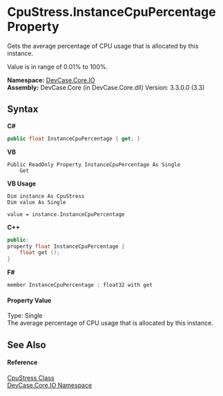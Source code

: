 # CpuStress.InstanceCpuPercentage Property 
 

Gets the average percentage of CPU usage that is allocated by this instance. 

 Value is in range of 0.01% to 100%.

**Namespace:**&nbsp;<a href="N_DevCase_Core_IO">DevCase.Core.IO</a><br />**Assembly:**&nbsp;DevCase.Core (in DevCase.Core.dll) Version: 3.3.0.0 (3.3)

## Syntax

**C#**<br />
``` C#
public float InstanceCpuPercentage { get; }
```

**VB**<br />
``` VB
Public ReadOnly Property InstanceCpuPercentage As Single
	Get
```

**VB Usage**<br />
``` VB Usage
Dim instance As CpuStress
Dim value As Single

value = instance.InstanceCpuPercentage

```

**C++**<br />
``` C++
public:
property float InstanceCpuPercentage {
	float get ();
}
```

**F#**<br />
``` F#
member InstanceCpuPercentage : float32 with get

```


#### Property Value
Type: Single<br />The average percentage of CPU usage that is allocated by this instance.

## See Also


#### Reference
<a href="T_DevCase_Core_IO_CpuStress">CpuStress Class</a><br /><a href="N_DevCase_Core_IO">DevCase.Core.IO Namespace</a><br />